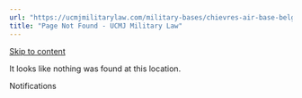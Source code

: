 ```yaml
---
url: "https://ucmjmilitarylaw.com/military-bases/chievres-air-base-belgium-military-defense-lawyer-ucmj-legal-guide/%7Blocation12"
title: "Page Not Found - UCMJ Military Law"
---
```


[Skip to content](https://ucmjmilitarylaw.com/military-bases/chievres-air-base-belgium-military-defense-lawyer-ucmj-legal-guide/%7Blocation12#content)

It looks like nothing was found at this location.

Notifications